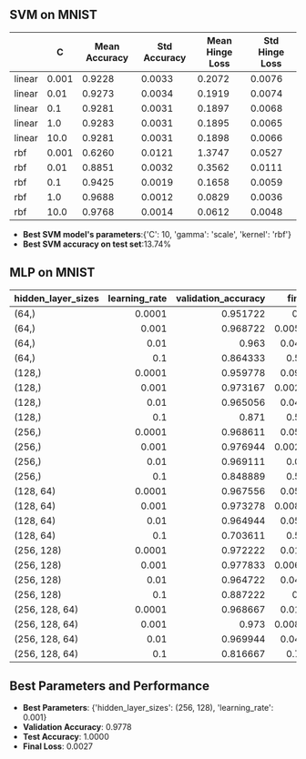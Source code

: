 ## SVM on MNIST

|        |       C | Mean Accuracy | Std Accuracy | Mean Hinge Loss | Std Hinge Loss |
|--------|---------|---------------|--------------|-----------------|----------------|
| linear |   0.001 |        0.9228 |       0.0033 |          0.2072 |         0.0076 |
| linear |    0.01 |        0.9273 |       0.0034 |          0.1919 |         0.0074 |
| linear |     0.1 |        0.9281 |       0.0031 |          0.1897 |         0.0068 |
| linear |     1.0 |        0.9283 |       0.0031 |          0.1895 |         0.0065 |
| linear |    10.0 |        0.9281 |       0.0031 |          0.1898 |         0.0066 |
| rbf    |   0.001 |        0.6260 |       0.0121 |          1.3747 |         0.0527 |
| rbf    |    0.01 |        0.8851 |       0.0032 |          0.3562 |         0.0111 |
| rbf    |     0.1 |        0.9425 |       0.0019 |          0.1658 |         0.0059 |
| rbf    |     1.0 |        0.9688 |       0.0012 |          0.0829 |         0.0036 |
| rbf    |    10.0 |        0.9768 |       0.0014 |          0.0612 |         0.0048 |

- **Best SVM model's parameters**:{'C': 10, 'gamma': 'scale', 'kernel': 'rbf'}
- **Best SVM accuracy on test set**:13.74%
## MLP on MNIST
| hidden_layer_sizes   |   learning_rate |   validation_accuracy |   final_loss |   run_time |
|:---------------------|----------------:|----------------------:|-------------:|-----------:|
| (64,)                |          0.0001 |              0.951722 |   0.13625    |    7.57196 |
| (64,)                |          0.001  |              0.968722 |   0.00598649 |    7.5796  |
| (64,)                |          0.01   |              0.963    |   0.0410298  |    7.53707 |
| (64,)                |          0.1    |              0.864333 |   0.516659   |    7.39894 |
| (128,)               |          0.0001 |              0.959778 |   0.0980225  |   11.9429  |
| (128,)               |          0.001  |              0.973167 |   0.00255225 |   11.8319  |
| (128,)               |          0.01   |              0.965056 |   0.0419181  |   11.6198  |
| (128,)               |          0.1    |              0.871    |   0.519189   |   11.2171  |
| (256,)               |          0.0001 |              0.968611 |   0.0595384  |   27.6551  |
| (256,)               |          0.001  |              0.976944 |   0.00291273 |   25.0566  |
| (256,)               |          0.01   |              0.969111 |   0.038049   |   24.76    |
| (256,)               |          0.1    |              0.848889 |   0.531803   |   24.8824  |
| (128, 64)            |          0.0001 |              0.967556 |   0.0556709  |   13.8551  |
| (128, 64)            |          0.001  |              0.973278 |   0.00845132 |   14.3014  |
| (128, 64)            |          0.01   |              0.964944 |   0.0509386  |   15.3545  |
| (128, 64)            |          0.1    |              0.703611 |   0.509362   |   12.8706  |
| (256, 128)           |          0.0001 |              0.972222 |   0.0192278  |   28.4789  |
| (256, 128)           |          0.001  |              0.977833 |   0.00687007 |   28.4611  |
| (256, 128)           |          0.01   |              0.964722 |   0.0453138  |   26.4293  |
| (256, 128)           |          0.1    |              0.887222 |   0.49737    |   30.6434  |
| (256, 128, 64)       |          0.0001 |              0.968667 |   0.0116883  |   34.4787  |
| (256, 128, 64)       |          0.001  |              0.973    |   0.00893046 |   34.6964  |
| (256, 128, 64)       |          0.01   |              0.969944 |   0.0418152  |   31.313   |
| (256, 128, 64)       |          0.1    |              0.816667 |   0.729005   |   30.1991  |

## Best Parameters and Performance
- **Best Parameters**: {'hidden_layer_sizes': (256, 128), 'learning_rate': 0.001}
- **Validation Accuracy**: 0.9778
- **Test Accuracy**: 1.0000
- **Final Loss**: 0.0027

